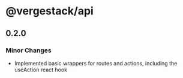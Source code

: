 # @vergestack/api

## 0.2.0

### Minor Changes

- Implemented basic wrappers for routes and actions, including the useAction react hook

